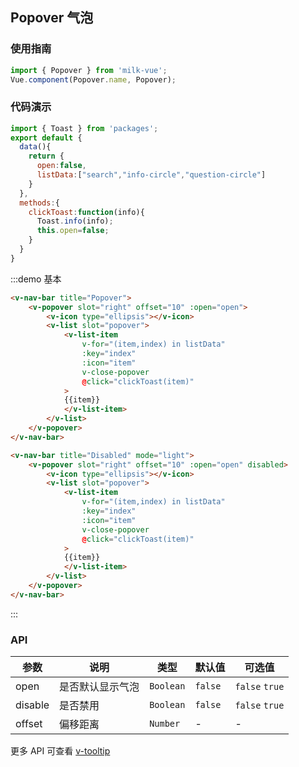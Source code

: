 <script>
import { Toast } from 'packages';
export default {
  data(){
    return {
      open:false,
      listData:["search","info-circle","question-circle"]
    }
  },
  methods:{
    clickToast:function(info){
      Toast.info(info);
      this.open=false;
    }
  }
}
</script>

## Popover 气泡

### 使用指南

```javascript
import { Popover } from 'milk-vue';
Vue.component(Popover.name, Popover);
```

### 代码演示

```javascript
import { Toast } from 'packages';
export default {
  data(){
    return {
      open:false,
      listData:["search","info-circle","question-circle"]
    }
  },
  methods:{
    clickToast:function(info){
      Toast.info(info);
      this.open=false;
    }
  }
}
```

:::demo 基本
```html
<v-nav-bar title="Popover">
    <v-popover slot="right" offset="10" :open="open">
        <v-icon type="ellipsis"></v-icon>
        <v-list slot="popover">
            <v-list-item
                v-for="(item,index) in listData"
                :key="index"
                :icon="item"
                v-close-popover
                @click="clickToast(item)"
            >
            {{item}}
            </v-list-item>
        </v-list>
    </v-popover>
</v-nav-bar>

<v-nav-bar title="Disabled" mode="light">
    <v-popover slot="right" offset="10" :open="open" disabled>
        <v-icon type="ellipsis"></v-icon>
        <v-list slot="popover">
            <v-list-item
                v-for="(item,index) in listData"
                :key="index"
                :icon="item"
                v-close-popover
                @click="clickToast(item)"
            >
            {{item}}
            </v-list-item>
        </v-list>
    </v-popover>
</v-nav-bar>
```
:::

### API

| 参数 | 说明 | 类型 | 默认值 | 可选值 |
|-----------|-----------|-----------|-------------|-------------|
| open | 是否默认显示气泡 | `Boolean` | `false` | `false` `true` |
| disable | 是否禁用 | `Boolean` | `false` | `false` `true` |
| offset | 偏移距离 | `Number` | - | - |

更多 API 可查看 [v-tooltip](https://www.npmjs.com/package/v-tooltip)
